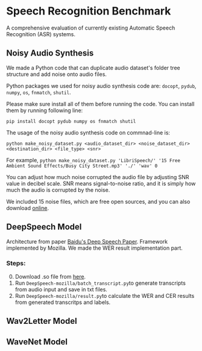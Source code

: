 # Speech Recognition Benchmark

A comprehensive evaluation of currently existing Automatic Speech Recognition (ASR) systems.



## Noisy Audio Synthesis
We made a Python code that can duplicate audio dataset's folder tree structure and add noise onto audio files. 

Python packages we used for noisy audio synthesis code are: `docopt`, `pydub`, `numpy`, `os`, `fnmatch`, `shutil`.

Please make sure install all of them before running the code. You can install them by running following line:
```
pip install docopt pydub numpy os fnmatch shutil
```

The usage of the noisy audio synthesis code on commnad-line is:
```
python make_noisy_dataset.py <audio_dataset_dir> <noise_dataset_dir> <destination_dir> <file_type> <snr>
```
For example, `python make_noisy_dataset.py 'LibriSpeech/' '15 Free Ambient Sound Effects/Busy City Street.mp3' './' 'wav' 0`

You can adjust how much noise corrupted the audio file by adjusting SNR value in decibel scale. SNR means signal-to-noise ratio, and it is simply how much the audio is corrupted by the noise. 

We included 15 noise files, which are free open sources, and you can also download [online](http://pbblogassets.s3.amazonaws.com/uploads/2016/09/15-Free-Ambient-Sound-Effects.zip).


## DeepSpeech Model
Architecture from paper [Baidu's Deep Speech Paper](https://arxiv.org/abs/1412.5567). Framework implemented by Mozilla. We made the WER result implementation part.

### Steps:
0. Download .so file from [here](https://drive.google.com/file/d/1c2o3P9OY87S6vCpJO2KCKRQQAhOO_gHb/view?usp=sharing).
1. Run `DeepSpeech-mozilla/batch_transcript.py`to generate transcripts from audio input and save in  txt files.
2. Run `DeepSpeech-mozilla/result.py`to calculate the WER and CER results from generated transcritps and labels.


## Wav2Letter Model



## WaveNet Model
